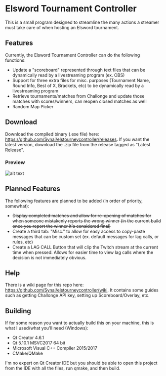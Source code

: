 # Elsword Tournament Controller
This is a small program designed to streamline the many actions a streamer must take care of when hosting an Elsword tournament.

## Features
Currently, the Elsword Tournament Controller can do the following functions:
- Update a "scoreboard" represented through text files that can be dynamically read by a livestreaming program (ex. OBS)
- Support for three extra files for misc. purposes (Tournament Name, Round Info, Best of X, Brackets, etc) to be dynamically read by a livestreaming program
- Retrieve tournaments/matches from Challonge and update those matches with scores/winners, can reopen closed matches as well
- Random Map Picker

## Download
Download the compiled binary (.exe file) here: https://github.com/Synai/elstourneycontroller/releases.
If you want the latest version, download the .zip file from the release tagged as "Latest Release".

### Preview
![alt text](https://i.imgur.com/wZRGUWQ.gif)
## Planned Features
The following features are planned to be added (in order of priority, somewhat):
- ~~Display completed matches and allow for re-opening of matches for when someone mistakenly reports the wrong winner (in the current build once you report the winner it's considered final)~~
- Create a third tab: "Misc." to allow for easy access to copy-paste messages that can be custom set (ex. default messages for lag calls, or rules, etc)
- Create a LAG CALL Button that will clip the Twitch stream at the current time when pressed. Allows for easier time to view lag calls where the decision is not immediately obvious.

## Help
There is a wiki page for this repo here: https://github.com/Synai/elstourneycontroller/wiki.
It contains some guides such as getting Challonge API key, setting up Scoreboard/Overlay, etc.

## Building
If for some reason you want to actually build this on your machine, this is what I used/what you'll need (Windows):
- Qt Creator 4.6.1
- Qt 5.10.1 MSVC2017 64 bit
- Microsoft Visual C++ Compiler 2015/2017
- CMake/QMake

I'm no expert on Qt Creator IDE but you should be able to open this project from the IDE with all the files, run qmake, and then build.
